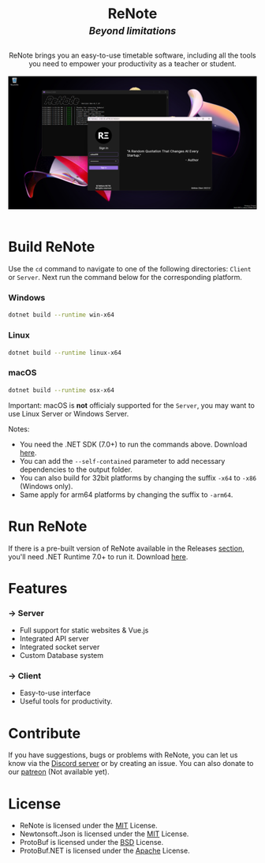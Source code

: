 <h1 align="center">
  <b>ReNote</b>
  <br>
  <sub><sup><b><i>Beyond limitations</i></b></sup></sub>
</h1>

<p align="center">
  ReNote brings you an easy-to-use timetable software, including all the tools you need to empower your productivity as a teacher or student.
  <br><br>
  <img src="Documentation/show_new.png">
  <br><br>
</p>

# Build ReNote
Use the `cd` command to navigate to one of the following directories: `Client` or `Server`. 
Next run the command below for the corresponding platform.

### Windows
```bash
dotnet build --runtime win-x64
```

### Linux
```bash
dotnet build --runtime linux-x64
```

### macOS
```bash
dotnet build --runtime osx-x64
```

Important: macOS is **not** officialy supported for the `Server`, you may want to use Linux Server or Windows Server.

Notes:
   - You need the .NET SDK (7.0+) to run the commands above. Download <a href="https://aka.ms/netcore">here</a>.
   - You can add the `--self-contained` parameter to add necessary dependencies to the output folder.
   - You can also build for 32bit platforms by changing the suffix `-x64` to `-x86` (Windows only).
   - Same apply for arm64 platforms by changing the suffix to `-arm64`.

# Run ReNote
If there is a pre-built version of ReNote available in the Releases <a href="https://github.com/renote-tech/ReNote/releases">section</a>, you'll need .NET Runtime 7.0+ to run it.
Download <a href="https://dotnet.microsoft.com/en-us/download/dotnet/7.0#runtime-7.0.4">here</a>.

# Features
### → Server
 - Full support for static websites & Vue.js
 - Integrated API server
 - Integrated socket server
 - Custom Database system
 
### → Client
 - Easy-to-use interface
 - Useful tools for productivity.

# Contribute
If you have suggestions, bugs or problems with ReNote, you can let us know via the <a href="https://discord.gg/Z2wh3CHusT">Discord server</a> or by creating an issue. You can also donate to our <a href="">patreon</a> (Not available yet).

# License
- ReNote is licensed under the <a href="LICENSE">MIT</a> License.
- Newtonsoft.Json is licensed under the <a href="https://github.com/JamesNK/Newtonsoft.Json/blob/master/LICENSE.md">MIT</a> License.
- ProtoBuf is licensed under the <a href="https://github.com/protocolbuffers/protobuf/blob/main/LICENSE">BSD</a> License.
- ProtoBuf.NET is licensed under the <a href="https://github.com/protobuf-net/protobuf-net/blob/main/Licence.txt">Apache</a> License.
